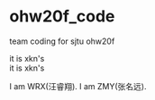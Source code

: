 # ohw20f_code
team coding for sjtu ohw20f

it is xkn's  
it is xkn's  

I am WRX(汪睿翔).
I am ZMY(张名远).
